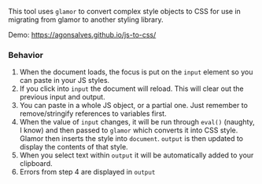 This tool uses `glamor` to convert complex style objects to CSS for use in migrating from glamor to another styling library.

Demo: https://agonsalves.github.io/js-to-css/

### Behavior

1. When the document loads, the focus is put on the `input` element so you can paste in your JS styles.
2. If you click into `input` the document will reload. This will clear out the previous input and output.
3. You can paste in a whole JS object, or a partial one. Just remember to remove/stringify references to variables first.
4. When the value of `input` changes, it will be run through `eval()` (naughty, I know) and then passed to `glamor` which converts it into CSS style. Glamor then inserts the style into `document`. `output` is then updated to display the contents of that style.
5. When you select text within `output` it will be automatically added to your clipboard.
6. Errors from step 4 are displayed in `output`
